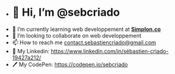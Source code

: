 - <h1>👋 Hi, I’m @sebcriado</h1>
- 🌱 I’m currently learning web developpement at <strong><a href="https://simplon.co/">Simplon.co</a></strong>
- 💞️ I’m looking to collaborate on web developpement 
- 📫 How to reach me contact.sebastiencriado@gmail.com
- 👤 My Linkedin: https://www.linkedin.com/in/sébastien-criado-19427a212/
- 🖊 My CodePen: https://codepen.io/sebcriado

<!---
sebcriado/sebcriado is a ✨ special ✨ repository because its `README.md` (this file) appears on your GitHub profile.
You can click the Preview link to take a look at your changes.
--->
